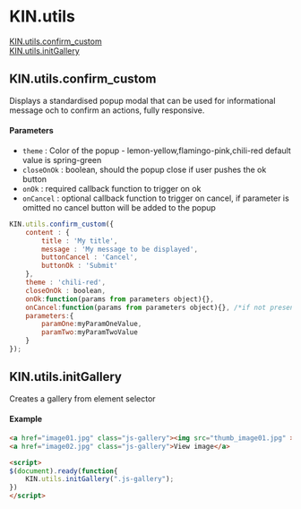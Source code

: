 # KIN.utils

[KIN.utils.confirm_custom](#kinutilsconfirm_custom)<br />
[KIN.utils.initGallery](#kinutilsinitgallery)

## KIN.utils.confirm_custom

Displays a standardised popup modal that can be used for informational message och to confirm an actions, fully responsive.

#### Parameters
* `theme` : Color of the popup - lemon-yellow,flamingo-pink,chili-red default value is spring-green
* `closeOnOk` : boolean, should the popup close if user pushes the ok button
* `onOk` : required callback function to trigger on ok
* `onCancel` : optional callback function to trigger on cancel, if parameter is omitted no cancel button will be added to the popup

```javascript
KIN.utils.confirm_custom({
	content : {
		title : 'My title',
		message : 'My message to be displayed',
		buttonCancel : 'Cancel',
		buttonOk : 'Submit'
	},
	theme : 'chili-red',
	closeOnOk : boolean,
	onOk:function(params from parameters object){},
	onCancel:function(params from parameters object){}, /*if not present no cancel button will be displayed*/
	parameters:{
		paramOne:myParamOneValue,
		paramTwo:myParamTwoValue
	}
});
```

## KIN.utils.initGallery
Creates a gallery from element selector

#### Example
```HTML
<a href="image01.jpg" class="js-gallery"><img src="thumb_image01.jpg" ></a>
<a href="image02.jpg" class="js-gallery">View image</a>

<script>
$(document).ready(function{
	KIN.utils.initGallery(".js-gallery");
})
</script>
```
